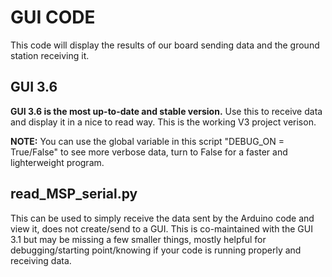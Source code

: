 # GUI CODE
This code will display the results of our board sending data and the ground station receiving it.

## GUI 3.6
**GUI 3.6 is the most up-to-date and stable version.** Use this to receive data and display it in a nice to read way. This is the working V3 project verison.

**NOTE:** You can use the global variable in this script "DEBUG_ON = True/False" to see more verbose data, turn to False for
a faster and lighterweight program.

## read_MSP_serial.py
This can be used to simply receive the data sent by the Arduino code and view it, does not create/send to a GUI. This is co-maintained
with the GUI 3.1 but may be missing a few smaller things, mostly helpful for debugging/starting point/knowing if your code is running
properly and receiving data.
